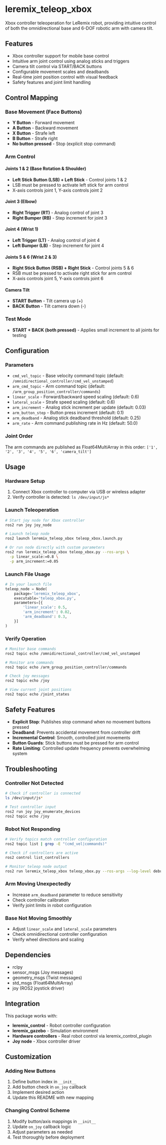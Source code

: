 # leremix_teleop_xbox

Xbox controller teleoperation for LeRemix robot, providing intuitive control of both the omnidirectional base and 6-DOF robotic arm with camera tilt.

## Features

- Xbox controller support for mobile base control
- Intuitive arm joint control using analog sticks and triggers
- Camera tilt control via START/BACK buttons
- Configurable movement scales and deadbands
- Real-time joint position control with visual feedback
- Safety features and joint limit handling

## Control Mapping

### Base Movement (Face Buttons)
- **Y Button** - Forward movement
- **A Button** - Backward movement  
- **X Button** - Strafe left
- **B Button** - Strafe right
- **No button pressed** - Stop (explicit stop command)

### Arm Control

#### Joints 1 & 2 (Base Rotation & Shoulder)
- **Left Stick Button (LSB) + Left Stick** - Control joints 1 & 2
- LSB must be pressed to activate left stick for arm control
- X-axis controls joint 1, Y-axis controls joint 2

#### Joint 3 (Elbow)
- **Right Trigger (RT)** - Analog control of joint 3
- **Right Bumper (RB)** - Step increment for joint 3

#### Joint 4 (Wrist 1)
- **Left Trigger (LT)** - Analog control of joint 4  
- **Left Bumper (LB)** - Step increment for joint 4

#### Joints 5 & 6 (Wrist 2 & 3)
- **Right Stick Button (RSB) + Right Stick** - Control joints 5 & 6
- RSB must be pressed to activate right stick for arm control
- X-axis controls joint 5, Y-axis controls joint 6

#### Camera Tilt
- **START Button** - Tilt camera up (+)
- **BACK Button** - Tilt camera down (-)

### Test Mode
- **START + BACK (both pressed)** - Applies small increment to all joints for testing

## Configuration

### Parameters
- `cmd_vel_topic` - Base velocity command topic (default: `/omnidirectional_controller/cmd_vel_unstamped`)
- `arm_cmd_topic` - Arm command topic (default: `/arm_group_position_controller/commands`)
- `linear_scale` - Forward/backward speed scaling (default: 0.6)
- `lateral_scale` - Strafe speed scaling (default: 0.6)
- `arm_increment` - Analog stick increment per update (default: 0.03)
- `arm_button_step` - Button press increment (default: 0.1)
- `arm_deadband` - Analog stick deadband threshold (default: 0.25)
- `arm_rate` - Arm command publishing rate in Hz (default: 50.0)

### Joint Order
The arm commands are published as Float64MultiArray in this order:
`['1', '2', '3', '4', '5', '6', 'camera_tilt']`

## Usage

### Hardware Setup
1. Connect Xbox controller to computer via USB or wireless adapter
2. Verify controller is detected: `ls /dev/input/js*`

### Launch Teleoperation

```bash
# Start joy node for Xbox controller
ros2 run joy joy_node

# Launch teleop node
ros2 launch leremix_teleop_xbox teleop_xbox.launch.py

# Or run node directly with custom parameters
ros2 run leremix_teleop_xbox teleop_xbox.py --ros-args \
  -p linear_scale:=0.8 \
  -p arm_increment:=0.05
```

### Launch File Usage

```python
# In your launch file
teleop_node = Node(
    package='leremix_teleop_xbox',
    executable='teleop_xbox.py',
    parameters=[{
        'linear_scale': 0.5,
        'arm_increment': 0.02,
        'arm_deadband': 0.3,
    }]
)
```

### Verify Operation

```bash
# Monitor base commands
ros2 topic echo /omnidirectional_controller/cmd_vel_unstamped

# Monitor arm commands
ros2 topic echo /arm_group_position_controller/commands

# Check joy messages
ros2 topic echo /joy

# View current joint positions
ros2 topic echo /joint_states
```

## Safety Features

- **Explicit Stop**: Publishes stop command when no movement buttons pressed
- **Deadband**: Prevents accidental movement from controller drift
- **Incremental Control**: Smooth, controlled joint movements
- **Button Guards**: Stick buttons must be pressed for arm control
- **Rate Limiting**: Controlled update frequency prevents overwhelming system

## Troubleshooting

### Controller Not Detected
```bash
# Check if controller is connected
ls /dev/input/js*

# Test controller input
ros2 run joy joy_enumerate_devices
ros2 topic echo /joy
```

### Robot Not Responding
```bash
# Verify topics match controller configuration
ros2 topic list | grep -E "(cmd_vel|commands)"

# Check if controllers are active
ros2 control list_controllers

# Monitor teleop node output
ros2 run leremix_teleop_xbox teleop_xbox.py --ros-args --log-level debug
```

### Arm Moving Unexpectedly
- Increase `arm_deadband` parameter to reduce sensitivity
- Check controller calibration
- Verify joint limits in robot configuration

### Base Not Moving Smoothly
- Adjust `linear_scale` and `lateral_scale` parameters
- Check omnidirectional controller configuration
- Verify wheel directions and scaling

## Dependencies

- rclpy
- sensor_msgs (Joy messages)
- geometry_msgs (Twist messages)  
- std_msgs (Float64MultiArray)
- joy (ROS2 joystick driver)

## Integration

This package works with:
- **leremix_control** - Robot controller configuration
- **leremix_gazebo** - Simulation environment
- **Hardware controllers** - Real robot control via leremix_control_plugin
- **Joy node** - Xbox controller driver

## Customization

### Adding New Buttons
1. Define button index in `__init__`
2. Add button check in `on_joy` callback
3. Implement desired action
4. Update this README with new mapping

### Changing Control Scheme
1. Modify button/axis mappings in `__init__`
2. Update `on_joy` callback logic
3. Adjust parameters as needed
4. Test thoroughly before deployment